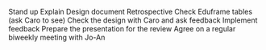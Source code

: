 Stand up
Explain Design document
Retrospective
Check Eduframe tables (ask Caro to see)
Check the design with Caro and ask feedback
Implement feedback
Prepare the presentation for the review
Agree on a regular biweekly meeting with Jo-An
